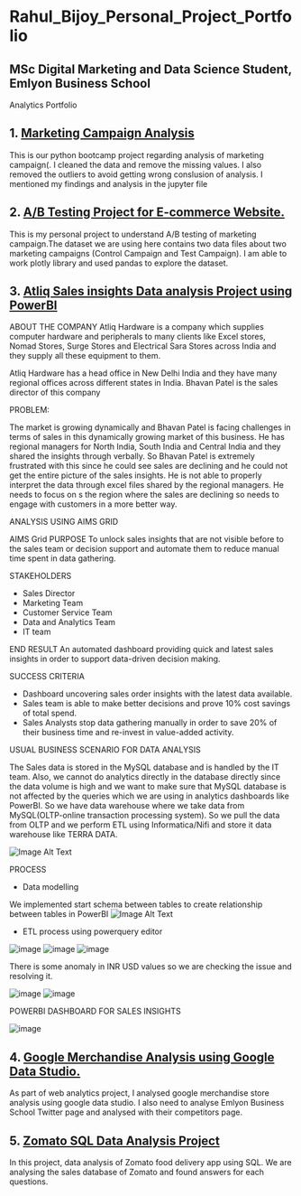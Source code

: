 # Rahul_Bijoy_Personal_Project_Portfolio
## MSc Digital Marketing and Data Science Student, Emlyon Business School
Analytics Portfolio
## 1. [Marketing Campaign Analysis](https://github.com/RAHULELDHO/rahul_portfolio/blob/main/Marketing%20CampaignAnalysis%20Rahul_Eldho_Bijoy.ipynb)
This is our python bootcamp project regarding analysis of marketing campaign(. 
I cleaned the data and remove the missing values. I also removed the outliers to avoid getting wrong conslusion of analysis.
I mentioned my findings  and analysis in the jupyter file

## 2. [A/B Testing Project for E-commerce Website.](https://github.com/RAHULELDHO/rahul_portfolio/blob/main/AB_Testing_Project_Rahul%20Eldho%20Bijoy.ipynb)
This is my personal project to understand A/B testing of marketing campaign.The dataset we are using here contains two data files about two marketing campaigns (Control Campaign and Test Campaign). I am able to work plotly library and used pandas to explore the dataset.

## 3. [Atliq Sales insights Data analysis Project using PowerBI](https://github.com/RAHULELDHO/rahul_portfolio/blob/main/Salesinsights.pbix)
   
   ABOUT THE COMPANY
   Atliq Hardware is a company which supplies computer hardware and peripherals to many clients like Excel stores, Nomad Stores,  Surge Stores and  Electrical Sara Stores across India and they supply all these equipment to them.

Atliq Hardware has a head office in New Delhi India and they have many regional offices across different states in India. Bhavan Patel is the sales director of this company

PROBLEM:

The market is growing dynamically and Bhavan Patel is facing challenges in terms of sales in this dynamically growing market of this business. He has regional managers for North India, South India and Central India and they shared the insights through verbally. So Bhavan Patel is extremely frustrated with this since he could see sales are declining and he could not get the entire picture of the sales insights. He is not able to properly interpret the data through excel files shared by the regional managers.
He needs to focus on s the region where the sales are declining so needs to engage with customers in a more better way.


ANALYSIS USING AIMS GRID

AIMS Grid
PURPOSE
To unlock sales insights that are not visible before to the sales team or decision support and automate them to reduce manual time spent in data gathering.

STAKEHOLDERS
- Sales Director
- Marketing Team
- Customer Service Team
- Data and Analytics Team
- IT team

END RESULT
An automated dashboard providing quick and latest sales insights in order to support data-driven decision making.

SUCCESS CRITERIA
- Dashboard uncovering sales order insights with the latest data available.
- Sales team is able to make better decisions and prove 10% cost savings of total spend.
- Sales Analysts stop data gathering manually in order to save 20% of their business time and re-invest in value-added activity.

USUAL BUSINESS SCENARIO FOR DATA ANALYSIS

The Sales data is stored in the MySQL database and is handled by the IT team. Also, we cannot do analytics directly in the database directly since the data volume is high   and we want to make sure that  MySQL database is not affected by the queries which we are using in analytics dashboards like PowerBI. So we have data warehouse where we take data from MySQL(OLTP-online transaction processing system). So we pull the data from OLTP and we perform ETL using  Informatica/Nifi and store it data warehouse like TERRA DATA. 

![Image Alt Text](https://github.com/RAHULELDHO/rahul_portfolio/blob/main/images_sales_sinsights/Untitled%20picture.png)

PROCESS

- Data modelling
	
We implemented start schema  between tables to create relationship between tables in PowerBI
![Image Alt Text](https://github.com/RAHULELDHO/rahul_portfolio/blob/main/images_sales_sinsights/Untitled%20picture1.png)

- ETL process using powerquery editor

![image](https://github.com/RAHULELDHO/rahul_portfolio/blob/main/images_sales_sinsights/Untitled%20picture2.png)
![image](https://github.com/RAHULELDHO/rahul_portfolio/blob/main/images_sales_sinsights/Untitled%20picture3.png)
![image](https://github.com/RAHULELDHO/rahul_portfolio/blob/main/images_sales_sinsights/Untitled%20picture4.png)


There is some anomaly in INR USD values so we are checking the  issue and resolving it.

![image](https://github.com/RAHULELDHO/rahul_portfolio/blob/main/images_sales_sinsights/Untitled%20picture5.png)
![image](https://github.com/RAHULELDHO/rahul_portfolio/blob/main/images_sales_sinsights/Untitled%20picture6.png)

POWERBI DASHBOARD FOR SALES INSIGHTS

![image](https://github.com/RAHULELDHO/rahul_portfolio/blob/main/images_sales_sinsights/Screenshot%202023-01-29%20180225.jpg)


## 4. [Google Merchandise Analysis using Google Data Studio.](https://github.com/RAHULELDHO/rahul_portfolio/blob/main/Web_Analytics_Project.pdf)

As part of web analytics project, I analysed google merchandise store analysis using google data studio. I also need to  analyse Emlyon Business School Twitter page and analysed with their competitors page. 

## 5. [Zomato SQL Data Analysis Project](https://github.com/RAHULELDHO/rahul_portfolio/blob/main/ZOMATO.sql)

In this project, data analysis of Zomato food delivery app using SQL. We are analysing the sales database of Zomato and found answers for each questions.







	
	
 





